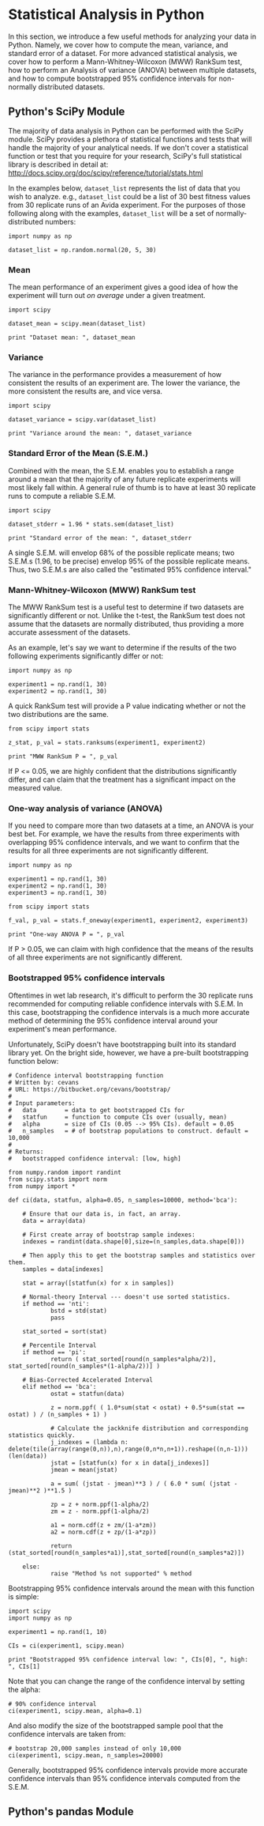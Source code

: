 # Statistical Analysis in Python

In this section, we introduce a few useful methods for analyzing your data in Python.
Namely, we cover how to compute the mean, variance, and standard error of a dataset.
For more advanced statistical analysis, we cover how to perform a
Mann-Whitney-Wilcoxon (MWW) RankSum test, how to perform an Analysis of variance (ANOVA)
between multiple datasets, and how to compute bootstrapped 95% confidence intervals for
non-normally distributed datasets.

## Python's SciPy Module

The majority of data analysis in Python can be performed with the SciPy module. SciPy
provides a plethora of statistical functions and tests that will handle the majority of
your analytical needs. If we don't cover a statistical function or test that you require
for your research, SciPy's full statistical library is described in detail at:
http://docs.scipy.org/doc/scipy/reference/tutorial/stats.html

In the examples below, `dataset_list` represents the list of data that you wish to
analyze. e.g., `dataset_list` could be a list of 30 best fitness values from 30 replicate
runs of an Avida experiment. For the purposes of those following along with the examples,
`dataset_list` will be a set of normally-distributed numbers:

	import numpy as np

	dataset_list = np.random.normal(20, 5, 30)

### Mean

The mean performance of an experiment gives a good idea of how the experiment will
turn out *on average* under a given treatment.

	import scipy

	dataset_mean = scipy.mean(dataset_list)
	
	print "Dataset mean: ", dataset_mean

### Variance

The variance in the performance provides a measurement of how consistent the results
of an experiment are. The lower the variance, the more consistent the results are, and
vice versa.

	import scipy
	
	dataset_variance = scipy.var(dataset_list)
	
	print "Variance around the mean: ", dataset_variance

### Standard Error of the Mean (S.E.M.)

Combined with the mean, the S.E.M. enables you to establish a range around a mean that
the majority of any future replicate experiments will most likely fall within. A general
rule of thumb is to have at least 30 replicate runs to compute a reliable S.E.M.

	import scipy

	dataset_stderr = 1.96 * stats.sem(dataset_list)
	
	print "Standard error of the mean: ", dataset_stderr

A single S.E.M. will envelop 68% of the possible replicate means; two S.E.M.s (1.96, to
be precise) envelop 95% of the possible replicate means. Thus, two S.E.M.s are also
called the "estimated 95% confidence interval."

### Mann-Whitney-Wilcoxon (MWW) RankSum test

The MWW RankSum test is a useful test to determine if two datasets are significantly
different or not. Unlike the t-test, the RankSum test does not assume that the datasets
are normally distributed, thus providing a more accurate assessment of the datasets.

As an example, let's say we want to determine if the results of the two following
experiments significantly differ or not:

	import numpy as np

	experiment1 = np.rand(1, 30)
	experiment2 = np.rand(1, 30)

A quick RankSum test will provide a P value indicating whether or not the two
distributions are the same.

	from scipy import stats
	
	z_stat, p_val = stats.ranksums(experiment1, experiment2)
	
	print "MWW RankSum P = ", p_val
	
If P <= 0.05, we are highly confident that the distributions significantly differ, and
can claim that the treatment has a significant impact on the measured value.

### One-way analysis of variance (ANOVA)

If you need to compare more than two datasets at a time, an ANOVA is your best bet. For
example, we have the results from three experiments with overlapping 95% confidence
intervals, and we want to confirm that the results for all three experiments are not
significantly different.

	import numpy as np

	experiment1 = np.rand(1, 30)
	experiment2 = np.rand(1, 30)
	experiment3 = np.rand(1, 30)

	from scipy import stats
	
	f_val, p_val = stats.f_oneway(experiment1, experiment2, experiment3)
	
	print "One-way ANOVA P = ", p_val
	
If P > 0.05, we can claim with high confidence that the means of the results of all three
experiments are not significantly different.

### Bootstrapped 95% confidence intervals

Oftentimes in wet lab research, it's difficult to perform the 30 replicate runs
recommended for computing reliable confidence intervals with S.E.M. In this case,
bootstrapping the confidence intervals is a much more accurate method of determining
the 95% confidence interval around your experiment's mean performance.

Unfortunately, SciPy doesn't have bootstrapping built into its standard library yet. On
the bright side, however, we have a pre-built bootstrapping function below:

	# Confidence interval bootstrapping function
	# Written by: cevans
	# URL: https://bitbucket.org/cevans/bootstrap/
	#
	# Input parameters:
   	#	data        = data to get bootstrapped CIs for
    #	statfun     = function to compute CIs over (usually, mean)
    #	alpha       = size of CIs (0.05 --> 95% CIs). default = 0.05
    #	n_samples   = # of bootstrap populations to construct. default = 10,000
	#
	# Returns:
   	#	bootstrapped confidence interval: [low, high]

	from numpy.random import randint
	from scipy.stats import norm
	from numpy import *

	def ci(data, statfun, alpha=0.05, n_samples=10000, method='bca'):
       
        # Ensure that our data is, in fact, an array.
        data = array(data)

        # First create array of bootstrap sample indexes:
        indexes = randint(data.shape[0],size=(n_samples,data.shape[0]))

        # Then apply this to get the bootstrap samples and statistics over them.
        samples = data[indexes]

        stat = array([statfun(x) for x in samples])
        
        # Normal-theory Interval --- doesn't use sorted statistics.
        if method == 'nti':
                bstd = std(stat)
                pass
        
        stat_sorted = sort(stat)
        
        # Percentile Interval
        if method == 'pi':
                return ( stat_sorted[round(n_samples*alpha/2)],	stat_sorted[round(n_samples*(1-alpha/2))] )

        # Bias-Corrected Accelerated Interval
        elif method == 'bca':
                ostat = statfun(data)

                z = norm.ppf( ( 1.0*sum(stat < ostat) + 0.5*sum(stat == ostat) ) / (n_samples + 1) )
                
                # Calculate the jackknife distribution and corresponding statistics quickly.
                j_indexes = (lambda n: delete(tile(array(range(0,n)),n),range(0,n*n,n+1)).reshape((n,n-1)))(len(data))
                jstat = [statfun(x) for x in data[j_indexes]]
                jmean = mean(jstat)

                a = sum( (jstat - jmean)**3 ) / ( 6.0 * sum( (jstat - jmean)**2 )**1.5 )

                zp = z + norm.ppf(1-alpha/2)
                zm = z - norm.ppf(1-alpha/2)

                a1 = norm.cdf(z + zm/(1-a*zm))
                a2 = norm.cdf(z + zp/(1-a*zp))

                return (stat_sorted[round(n_samples*a1)],stat_sorted[round(n_samples*a2)])

        else:
                raise "Method %s not supported" % method

Bootstrapping 95% confidence intervals around the mean with this function is simple:

	import scipy
	import numpy as np

	experiment1 = np.rand(1, 10)

	CIs = ci(experiment1, scipy.mean)
	
	print "Bootstrapped 95% confidence interval low: ", CIs[0], ", high: ", CIs[1]
	
Note that you can change the range of the confidence interval by setting the alpha:

	# 90% confidence interval
	ci(experiment1, scipy.mean, alpha=0.1)

And also modify the size of the bootstrapped sample pool that the confidence intervals
are taken from:

	# bootstrap 20,000 samples instead of only 10,000
	ci(experiment1, scipy.mean, n_samples=20000)
	
Generally, bootstrapped 95% confidence intervals provide more accurate confidence
intervals than 95% confidence intervals computed from the S.E.M.

## Python's pandas Module